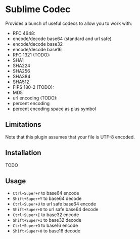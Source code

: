 # Sublime Codec
Provides a bunch of useful codecs to allow you to work with:
- RFC 4648:
 - encode/decode base64 (standard and url safe)
 - encode/decode base32
 - encode/decode base16
- RFC 1321 (TODO):
 - SHA1
 - SHA224
 - SHA256
 - SHA384
 - SHA512
- FIPS 180-2 (TODO):
 - MD5
- url encoding (TODO):
 - percent encoding
 - percent encoding space as plus symbol

## Limitations
Note that this plugin assumes that your file is UTF-8 encoded.

## Installation
TODO

## Usage
- ```Ctrl+Super+Y``` to base64 encode
- ```Shift+Super+Y``` to base64 decode
- ```Ctrl+Super+U``` to url safe base64 encode
- ```Shift+Super+U``` to url safe base64 decode
- ```Ctrl+Super+I``` to base32 encode
- ```Shift+Super+I``` to base32 decode
- ```Ctrl+Super+O``` to base16 encode
- ```Shift+Super+O``` to base16 decode
